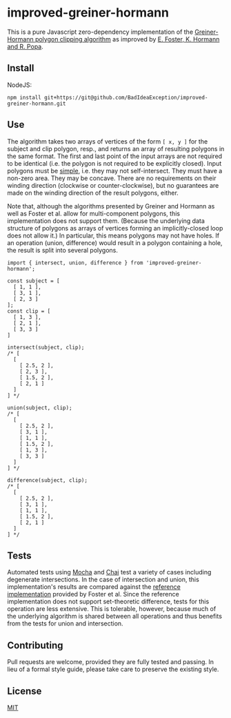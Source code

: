 # improved-greiner-hormann

This is a pure Javascript zero-dependency implementation of the [Greiner-Hormann polygon clipping algorithm](https://doi.org/10.1145/274363.274364) as improved by [E. Foster, K. Hormann and R. Popa](https://doi.org/10.1016/j.cagx.2019.100007). 

## Install

NodeJS:
```
npm install git+https://git@github.com/BadIdeaException/improved-greiner-hormann.git
```

## Use

The algorithm takes two arrays of vertices of the form `[ x, y ]` for the subject and clip polygon, resp., and returns an array of resulting polygons in the same format. The first and last point of the input arrays are not required to be identical (i.e. the polygon is not required to be explicitly closed). Input polygons must be [simple](https://en.wikipedia.org/wiki/Simple_polygon), i.e. they may not self-intersect. They must have a non-zero area. They may be concave. There are no requirements on their winding direction (clockwise or counter-clockwise), but no guarantees are made on the winding direction of the result polygons, either. 

Note that, although the algorithms presented by Greiner and Hormann as well as Foster et al. allow for multi-component polygons, this implementation does not support them. (Because the underlying data structure of polygons as arrays of vertices forming an implicitly-closed loop does not allow it.) In particular, this means polygons may not have holes. If an operation (union, difference) would result in a polygon containing a hole, the result is split into several polygons.

```
import { intersect, union, difference } from 'improved-greiner-hormann';

const subject = [
  [ 1, 1 ],
  [ 3, 1 ],
  [ 2, 3 ]
];
const clip = [ 
  [ 1, 3 ],
  [ 2, 1 ],
  [ 3, 3 ]
]

intersect(subject, clip); 
/* [
  [
    [ 2.5, 2 ],
    [ 2, 3 ],
    [ 1.5, 2 ],
    [ 2, 1 ]
  ]
] */

union(subject, clip);
/* [
  [
    [ 2.5, 2 ],
    [ 3, 1 ],
    [ 1, 1 ],
    [ 1.5, 2 ],
    [ 1, 3 ],
    [ 3, 3 ]
  ]
] */

difference(subject, clip);
/* [
  [
    [ 2.5, 2 ],
    [ 3, 1 ],
    [ 1, 1 ],
    [ 1.5, 2 ],
    [ 2, 1 ]
  ]
] */
```

## Tests

Automated tests using [Mocha](https://mochajs.org/) and [Chai](https://www.chaijs.com/) test a variety of cases including degenerate intersections. In the case of intersection and union, this implementation's results are compared against the [reference implementation](https://www.sciencedirect.com/science/article/pii/S259014861930007X?via%3Dihub#ecom0002) provided by Foster et al. Since the reference implementation does not support set-theoretic difference, tests for this operation are less extensive. This is tolerable, however, because much of the underlying algorithm is shared between all operations and thus benefits from the tests for union and intersection.

## Contributing

Pull requests are welcome, provided they are fully tested and passing. In lieu of a formal style guide, please take care to preserve the existing style. 

## License

[MIT](https://github.com/BadIdeaException/improved-greiner-hormann/blob/master/LICENSE)
